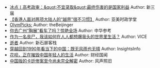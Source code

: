 - [冰点丨高考政审：&amp;quot;不宜录取&amp;quot;最终伤害的是国家利益](http://wechatscope.jmsc.hku.hk:8000/html?fn=gh_4c1810cb0fcf_2018-11-15_2247504421_oOJuyGLrzE.y.tar.gz)
Author: 新三届
- [【香港人面对两项大陆人的“越界”很不习惯】](http://wechatscope.jmsc.hku.hk:8000/html?fn=gh_303bb302419a_2018-11-15_2247486576_fjElnNS4Bo.y.tar.gz)
Author: 亚美时政学堂
- [OlymPicks:](http://wechatscope.jmsc.hku.hk:8000/html?fn=gh_5189ed7a15c7_2018-11-15_2651183731_wNpWloLR2z.y.tar.gz)
Author: theBeijinger
- [你去广州“胸展”看车了吗？惊艳全场](http://wechatscope.jmsc.hku.hk:8000/html?fn=gh_b09c071aa548_2018-11-15_2651312442_9HMKdhcSsZ.y.tar.gz)
Author: 中华参考
- [作为一名丧尸，我该如何在人人都想爆我头的世界里生活？](http://wechatscope.jmsc.hku.hk:8000/html?fn=gh_0a713d3c7d4e_2018-11-15_2651762441_jkY6DIJLcu.y.tar.gz)
Author: VICE
- [逝者](http://wechatscope.jmsc.hku.hk:8000/html?fn=gh_6b1c0b864ad9_2018-11-15_2247484997_KZruIhCk53.y.tar.gz)
Author: 新石扉客栈
- [穿越回到1990年看当下的中国：既无风雨也无晴](http://wechatscope.jmsc.hku.hk:8000/html?fn=gh_0fb156a3dbc7_2018-11-15_2247485180_iLDkAEYwWX.y.tar.gz)
Author: InsightsInfo
- [花呗，正在摧毁中国年轻人的生活](http://wechatscope.jmsc.hku.hk:8000/html?fn=gh_e1b15dc41ffc_2018-11-15_2650413994_2R1OJfukb7.y.tar.gz)
Author: 财经国闻
- [中国版的卡廷惨案至今尚未完全解密](http://wechatscope.jmsc.hku.hk:8000/html?fn=gh_bdc1f6ea1b77_2018-11-15_2247483982_M0pefCX79Z.y.tar.gz)
Author: 风声照旧
